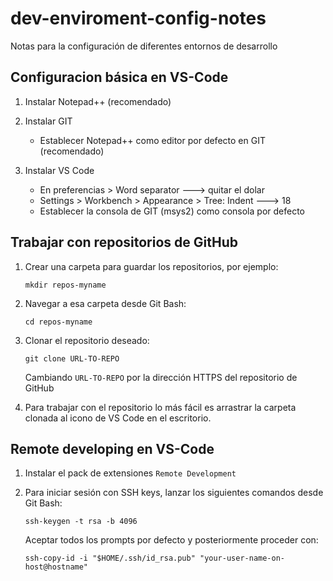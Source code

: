 # dev-enviroment-config-notes
Notas para la configuración de diferentes entornos de desarrollo

## Configuracion básica en VS-Code

1. Instalar Notepad++ (recomendado)
1. Instalar GIT 
	* Establecer Notepad++ como editor por defecto en GIT (recomendado)

1. Instalar VS Code
	* En preferencias > Word separator ---> quitar el dolar
	* Settings > Workbench > Appearance > Tree: Indent ---> 18
	* Establecer la consola de GIT (msys2) como consola por defecto 
 


## Trabajar con repositorios de GitHub

1. Crear una carpeta para guardar los repositorios, por ejemplo:

	```
	mkdir repos-myname
	```
	
1. Navegar a esa carpeta desde Git Bash:

	```
	cd repos-myname
	```
1. Clonar el repositorio deseado:

	```
	git clone URL-TO-REPO
	```
	Cambiando `URL-TO-REPO` por la dirección HTTPS del repositorio de GitHub
	
1. Para trabajar con el repositorio lo más fácil es arrastrar la carpeta clonada al icono de VS Code en el escritorio.

	
## Remote developing en VS-Code

1. Instalar el pack de extensiones `Remote Development`
1. Para iniciar sesión con SSH keys, lanzar los siguientes comandos desde Git Bash:

	```
	ssh-keygen -t rsa -b 4096
	``` 
	
	Aceptar todos los prompts por defecto y posteriormente proceder con:
	
	```
	ssh-copy-id -i "$HOME/.ssh/id_rsa.pub" "your-user-name-on-host@hostname"
	```
